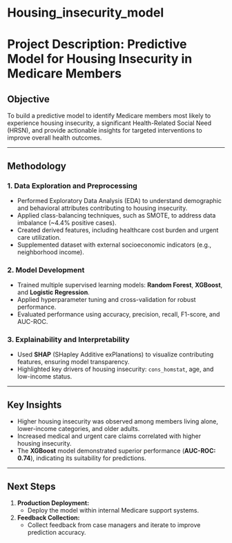 # Housing_insecurity_model

# Project Description: Predictive Model for Housing Insecurity in Medicare Members

## **Objective**  
To build a predictive model to identify Medicare members most likely to experience housing insecurity, a significant Health-Related Social Need (HRSN), and provide actionable insights for targeted interventions to improve overall health outcomes.

---

## **Methodology**

### 1. Data Exploration and Preprocessing
- Performed Exploratory Data Analysis (EDA) to understand demographic and behavioral attributes contributing to housing insecurity.
- Applied class-balancing techniques, such as SMOTE, to address data imbalance (~4.4% positive cases).
- Created derived features, including healthcare cost burden and urgent care utilization.
- Supplemented dataset with external socioeconomic indicators (e.g., neighborhood income).

### 2. Model Development
- Trained multiple supervised learning models: **Random Forest**, **XGBoost**, and **Logistic Regression**.
- Applied hyperparameter tuning and cross-validation for robust performance.
- Evaluated performance using accuracy, precision, recall, F1-score, and AUC-ROC.

### 3. Explainability and Interpretability
- Used **SHAP** (SHapley Additive exPlanations) to visualize contributing features, ensuring model transparency.
- Highlighted key drivers of housing insecurity: `cons_homstat`, age, and low-income status.

---

## **Key Insights**
- Higher housing insecurity was observed among members living alone, lower-income categories, and older adults.
- Increased medical and urgent care claims correlated with higher housing insecurity.
- The **XGBoost** model demonstrated superior performance (**AUC-ROC: 0.74**), indicating its suitability for predictions.


---

## **Next Steps**
1. **Production Deployment:**
   - Deploy the model within internal Medicare support systems.
2. **Feedback Collection:**
   - Collect feedback from case managers and iterate to improve prediction accuracy.
